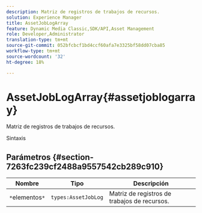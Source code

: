 ```yaml
---
description: Matriz de registros de trabajos de recursos.
solution: Experience Manager
title: AssetJobLogArray
feature: Dynamic Media Classic,SDK/API,Asset Management
role: Developer,Administrator
translation-type: tm+mt
source-git-commit: 052bfcbcf1bd4ccf60afa7e3325bf58dd07cba85
workflow-type: tm+mt
source-wordcount: '32'
ht-degree: 18%

---
```



# AssetJobLogArray{#assetjoblogarray}

Matriz de registros de trabajos de recursos.

Sintaxis

## Parámetros {#section-7263fc239cf2488a9557542cb289c910}

| Nombre | Tipo | Descripción |
|---|---|---|
| `*`elementos`*` | `types:AssetJobLog` | Matriz de registros de trabajos de recursos. |

